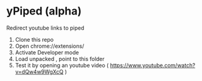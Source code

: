 # yPiped (alpha)

Redirect youtube links to piped

1. Clone this repo
2. Open chrome://extensions/
3. Activate Developer mode
4. Load unpacked , point to this folder
5. Test it by opening an youtube video ( https://www.youtube.com/watch?v=dQw4w9WgXcQ )

